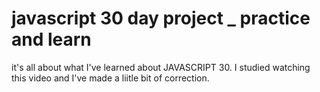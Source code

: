 # javascript 30 day project _ practice and learn





it's all about what I've learned about JAVASCRIPT 30.
I studied watching this video and I've made a liitle bit of correction. 
